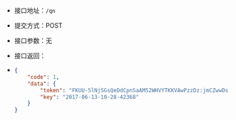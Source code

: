 * 接口地址：`/qn`
* 提交方式：POST
* 接口参数：无
* 接口返回：

* ```json
  {
      "code": 1,
      "data": {
          "token": "FKUU-5lNjSGsQeDdCpnSaAM52WHVYTKKVAwPzzDz:jmCZwwDsACOyv76I8UWg6tBzPKI=:eyJzY29wZSI6ImRldmVsb3AiLCJkZWFkbGluZSI6MTQ5NzMyMTAxMiwidXBIb3N0cyI6WyJodHRwOlwvXC91cC16Mi5xaW5pdS5jb20iLCJodHRwOlwvXC91cGxvYWQtejIucWluaXUuY29tIiwiLUggdXAtejIucWluaXUuY29tIGh0dHA6XC9cLzE4My42MC4yMTQuMTk4Il19",
          "key": "2017-06-13-10-28-42368"
      }
  }
  ```



